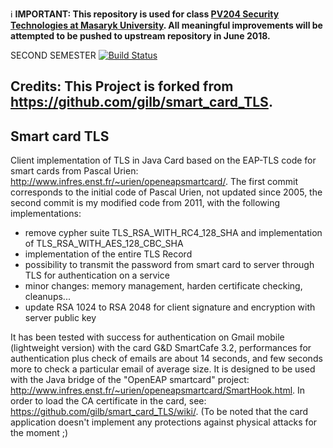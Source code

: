 :information_source: **IMPORTANT: This repository is used for class [PV204 Security Technologies at Masaryk University](https://is.muni.cz/auth/predmety/predmet?lang=en;setlang=en;pvysl=3141746). All meaningful improvements will be attempted to be pushed to upstream repository in June 2018.**

SECOND SEMESTER [![Build Status](https://travis-ci.org/JavaCardSpot-dev/smart_card_TLS.svg?branch=master)](https://travis-ci.org/JavaCardSpot-dev/smart_card_TLS)

Credits: This Project is forked from https://github.com/gilb/smart_card_TLS. 
--------------
Smart card TLS   
--------------
Client implementation of TLS in Java Card based on the EAP-TLS code for smart cards from Pascal Urien: http://www.infres.enst.fr/~urien/openeapsmartcard/.
The first commit corresponds to the initial code of Pascal Urien, not updated since 2005, the second commit is my modified code from 2011, with the following implementations:

- remove cypher suite TLS_RSA_WITH_RC4_128_SHA and implementation of TLS_RSA_WITH_AES_128_CBC_SHA
- implementation of the entire TLS Record
- possibility to transmit the password from smart card to server through TLS for authentication on a service
- minor changes: memory management, harden certificate checking, cleanups...
- update RSA 1024 to RSA 2048 for client signature and encryption with server public key

It has been tested with success for authentication on Gmail mobile (lightweight version) with the card G&D SmartCafe 3.2, performances for authentication plus check of emails are about 14 seconds, and few seconds more to check a particular email of average size.
It is designed to be used with the Java bridge of the "OpenEAP smartcard" project: http://www.infres.enst.fr/~urien/openeapsmartcard/SmartHook.html.
In order to load the CA certificate in the card, see: https://github.com/gilb/smart_card_TLS/wiki/.
(To be noted that the card application doesn't implement any protections against physical attacks for the moment ;)
